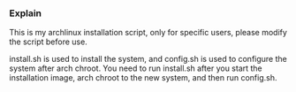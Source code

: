 ### Explain
This is my archlinux installation script, only for specific users, please modify the script before use.

install.sh is used to install the system, and config.sh is used to configure the system after arch chroot. You need to run install.sh after you start the installation image, arch chroot to the new system, and then run config.sh.

